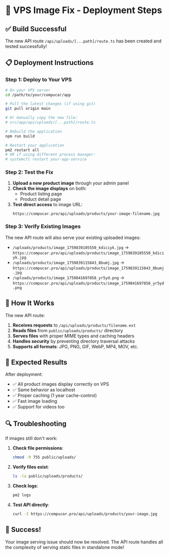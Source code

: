 # 🚀 VPS Image Fix - Deployment Steps

## ✅ **Build Successful** 
The new API route `/api/uploads/[...path]/route.ts` has been created and tested successfully!

## 📋 **Deployment Instructions**

### Step 1: Deploy to Your VPS

```bash
# On your VPS server
cd /path/to/your/compucar/app

# Pull the latest changes (if using git)
git pull origin main

# Or manually copy the new file:
# src/app/api/uploads/[...path]/route.ts

# Rebuild the application
npm run build

# Restart your application
pm2 restart all
# OR if using different process manager:
# systemctl restart your-app-service
```

### Step 2: Test the Fix

1. **Upload a new product image** through your admin panel
2. **Check the image displays** on both:
   - Product listing page
   - Product detail page
3. **Test direct access** to image URL:
   ```
   https://compucar.pro/api/uploads/products/your-image-filename.jpg
   ```

### Step 3: Verify Existing Images

The new API route will also serve your existing uploaded images:
- `/uploads/products/image_1759839105550_kdiciyk.jpg` → `https://compucar.pro/api/uploads/products/image_1759839105550_kdiciyk.jpg`
- `/uploads/products/image_1759839115843_8bumj.jpg` → `https://compucar.pro/api/uploads/products/image_1759839115843_8bumj.jpg`
- `/uploads/products/image_1759841697858_yr5yd.png` → `https://compucar.pro/api/uploads/products/image_1759841697858_yr5yd.png`

## 🔧 **How It Works**

The new API route:
1. **Receives requests** to `/api/uploads/products/filename.ext`
2. **Reads files** from `public/uploads/products/` directory
3. **Serves files** with proper MIME types and caching headers
4. **Handles security** by preventing directory traversal attacks
5. **Supports all formats**: JPG, PNG, GIF, WebP, MP4, MOV, etc.

## 🎯 **Expected Results**

After deployment:
- ✅ All product images display correctly on VPS
- ✅ Same behavior as localhost
- ✅ Proper caching (1 year cache-control)
- ✅ Fast image loading
- ✅ Support for videos too

## 🔍 **Troubleshooting**

If images still don't work:

1. **Check file permissions**:
   ```bash
   chmod -R 755 public/uploads/
   ```

2. **Verify files exist**:
   ```bash
   ls -la public/uploads/products/
   ```

3. **Check logs**:
   ```bash
   pm2 logs
   ```

4. **Test API directly**:
   ```bash
   curl -I https://compucar.pro/api/uploads/products/your-image.jpg
   ```

## 🎉 **Success!**

Your image serving issue should now be resolved. The API route handles all the complexity of serving static files in standalone mode!
